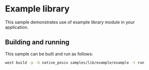 # Example library
This sample demonstrates use of example library module in your application.

## Building and running

This sample can be built and run as follows:

```bash
west build -p -b native_posix samples/lib/example/example -t run
```
